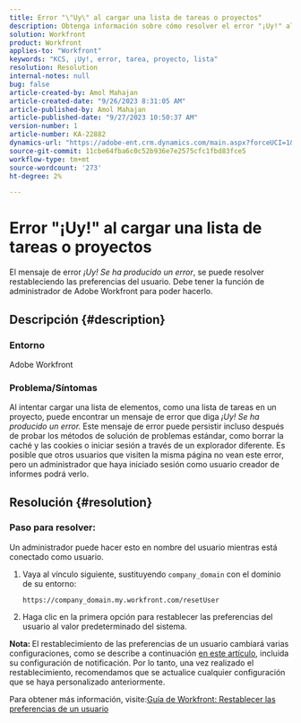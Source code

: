```yaml
---
title: Error "\"Uy\" al cargar una lista de tareas o proyectos"
description: Obtenga información sobre cómo resolver el error "¡Uy!" al cargar una lista de tareas o proyectos en Adobe Workfront. Restablecer las preferencias del usuario.
solution: Workfront
product: Workfront
applies-to: "Workfront"
keywords: "KCS, ¡Uy!, error, tarea, proyecto, lista"
resolution: Resolution
internal-notes: null
bug: false
article-created-by: Amol Mahajan
article-created-date: "9/26/2023 8:31:05 AM"
article-published-by: Amol Mahajan
article-published-date: "9/27/2023 10:50:37 AM"
version-number: 1
article-number: KA-22882
dynamics-url: "https://adobe-ent.crm.dynamics.com/main.aspx?forceUCI=1&pagetype=entityrecord&etn=knowledgearticle&id=306dbe03-475c-ee11-be6f-6045bd006079"
source-git-commit: 11cbe64fba6c0c52b936e7e2575cfc1fbd83fce5
workflow-type: tm+mt
source-wordcount: '273'
ht-degree: 2%

---
```


# Error &quot;¡Uy!&quot; al cargar una lista de tareas o proyectos


El mensaje de error *¡Uy! Se ha producido un error*, se puede resolver restableciendo las preferencias del usuario. Debe tener la función de administrador de Adobe Workfront para poder hacerlo.

## Descripción {#description}


### <b>Entorno</b>

Adobe Workfront

### <b>Problema/Síntomas</b>

Al intentar cargar una lista de elementos, como una lista de tareas en un proyecto, puede encontrar un mensaje de error que diga *¡Uy! Se ha producido un error.* Este mensaje de error puede persistir incluso después de probar los métodos de solución de problemas estándar, como borrar la caché y las cookies o iniciar sesión a través de un explorador diferente. Es posible que otros usuarios que visiten la misma página no vean este error, pero un administrador que haya iniciado sesión como usuario creador de informes podrá verlo.


## Resolución {#resolution}


### Paso para resolver:

Un administrador puede hacer esto en nombre del usuario mientras está conectado como usuario.

1. Vaya al vínculo siguiente, sustituyendo `company_domain` con el dominio de su entorno:

   `https://company_domain.my.workfront.com/resetUser`
2. Haga clic en la primera opción para restablecer las preferencias del usuario al valor predeterminado del sistema.


<b>Nota: </b>El restablecimiento de las preferencias de un usuario cambiará varias configuraciones, como se describe a continuación [en este artículo](https://experienceleague.adobe.com/docs/workfront/using/administration-and-setup/add-users/create-manage-users/reset-a-users-preferences.html), incluida su configuración de notificación. Por lo tanto, una vez realizado el restablecimiento, recomendamos que se actualice cualquier configuración que se haya personalizado anteriormente.

Para obtener más información, visite:[Guía de Workfront: Restablecer las preferencias de un usuario](https://experienceleague.adobe.com/docs/workfront/using/administration-and-setup/add-users/create-manage-users/reset-a-users-preferences.html)

